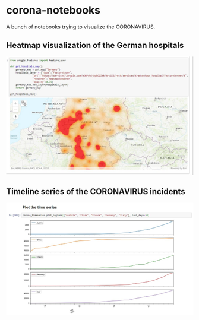 # corona-notebooks
A bunch of notebooks trying to visualize the CORONAVIRUS.

## Heatmap visualization of the German hospitals
![Hospitals Heatmap](/docs/images/EToxoetX0AEFL9Y.jpg)

## Timeline series of the CORONAVIRUS incidents
![Corona Timeline](/docs/images/ETugK8VWkAIpP49.jpg)
